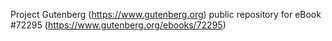 Project Gutenberg (https://www.gutenberg.org) public repository
for eBook #72295 (https://www.gutenberg.org/ebooks/72295)

